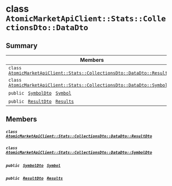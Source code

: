 # class `AtomicMarketApiClient::Stats::CollectionsDto::DataDto` 

## Summary

 Members                                | Descriptions                                
----------------------------------------|---------------------------------------------
`class ` [`AtomicMarketApiClient::Stats::CollectionsDto::DataDto::ResultDto`](.github/workflows/documentation/md/AtomicMarketApiClient--Stats--CollectionsDto--DataDto--ResultDto.md#class_atomic_market_api_client_1_1_stats_1_1_collections_dto_1_1_data_dto_1_1_result_dto)        | 
`class ` [`AtomicMarketApiClient::Stats::CollectionsDto::DataDto::SymbolDto`](.github/workflows/documentation/md/AtomicMarketApiClient--Stats--CollectionsDto--DataDto--SymbolDto.md#class_atomic_market_api_client_1_1_stats_1_1_collections_dto_1_1_data_dto_1_1_symbol_dto)        | 
`public ` [`SymbolDto`](.github/workflows/documentation/md/AtomicMarketApiClient--Stats--CollectionsDto--DataDto--SymbolDto.md#class_atomic_market_api_client_1_1_stats_1_1_collections_dto_1_1_data_dto_1_1_symbol_dto)` ` [`Symbol`](#class_atomic_market_api_client_1_1_stats_1_1_collections_dto_1_1_data_dto_1a10788cdb2d6d32f8a4b33f075a7e3925) | 
`public ` [`ResultDto`](.github/workflows/documentation/md/AtomicMarketApiClient--Stats--CollectionsDto--DataDto--ResultDto.md#class_atomic_market_api_client_1_1_stats_1_1_collections_dto_1_1_data_dto_1_1_result_dto)` ` [`Results`](#class_atomic_market_api_client_1_1_stats_1_1_collections_dto_1_1_data_dto_1ae53b057151d39a8ddfa1d9cfd49ff7ed) | 

## Members

##### `class ` [`AtomicMarketApiClient::Stats::CollectionsDto::DataDto::ResultDto`](.github/workflows/documentation/md/AtomicMarketApiClient--Stats--CollectionsDto--DataDto--ResultDto.md#class_atomic_market_api_client_1_1_stats_1_1_collections_dto_1_1_data_dto_1_1_result_dto) 

##### `class ` [`AtomicMarketApiClient::Stats::CollectionsDto::DataDto::SymbolDto`](.github/workflows/documentation/md/AtomicMarketApiClient--Stats--CollectionsDto--DataDto--SymbolDto.md#class_atomic_market_api_client_1_1_stats_1_1_collections_dto_1_1_data_dto_1_1_symbol_dto) 

##### `public ` [`SymbolDto`](.github/workflows/documentation/md/AtomicMarketApiClient--Stats--CollectionsDto--DataDto--SymbolDto.md#class_atomic_market_api_client_1_1_stats_1_1_collections_dto_1_1_data_dto_1_1_symbol_dto)` ` [`Symbol`](#class_atomic_market_api_client_1_1_stats_1_1_collections_dto_1_1_data_dto_1a10788cdb2d6d32f8a4b33f075a7e3925) 

##### `public ` [`ResultDto`](.github/workflows/documentation/md/AtomicMarketApiClient--Stats--CollectionsDto--DataDto--ResultDto.md#class_atomic_market_api_client_1_1_stats_1_1_collections_dto_1_1_data_dto_1_1_result_dto)` ` [`Results`](#class_atomic_market_api_client_1_1_stats_1_1_collections_dto_1_1_data_dto_1ae53b057151d39a8ddfa1d9cfd49ff7ed) 

